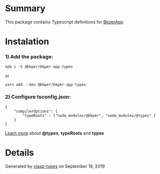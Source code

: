 # Summary

This package contains Typescript definitions for [BkperApp](https://bkper.com/api)

# Instalation

### 1) Add the package:

```
npm i -S @bkper/bkper-app-types
```
or
```
yarn add --dev @bkper/bkper-app-types
```

### 2) Configure tsconfig.json:

```
{
    "compilerOptions": {
        "typeRoots" : ["node_modules/@bkper", "node_modules/@types" ]
    }
}
```

[Learn more](https://www.typescriptlang.org/docs/handbook/tsconfig-json.html#types-typeroots-and-types) about **@types**, **typeRoots** and **types**

# Details

Generated by [clasp-types](https://github.com/maelcaldas/clasp-types) on September 16, 2019

